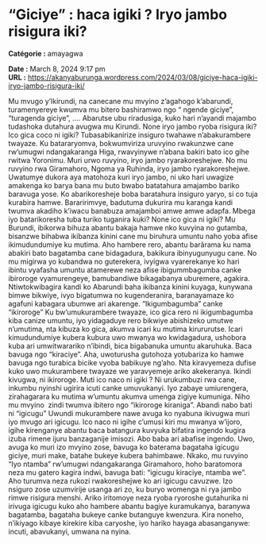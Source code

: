 # “Giciye” : haca igiki ? Iryo jambo risigura iki?

**Catégorie :** amayagwa

**Date :** March 8, 2024 9:17 pm  
**URL :** https://akanyaburunga.wordpress.com/2024/03/08/giciye-haca-igiki-iryo-jambo-risigura-iki/

Mu mvugo y’Ikirundi, na canecane mu mvyino z’agahogo k’abarundi, turamenyereye kwumva mu bitero bashiramwo ngo “ ngende giciye”, “turagenda giciye”, …. Abarutse ubu riradusiga, kuko hari n’ayandi majambo tudashoka dutahura avugwa mu Kirundi. None iryo jambo ryoba risigura iki? Ico gica coco ni igiki? Tubasabikanirize insiguro twahawe n’abakurambere twayaze.
Ku batararyomva, bokwumviriza uruvyino rwakunzwe cane rw’umugwi ndangakaranga Higa, rwavyinywe n’abana bakiri bato ico gihe rwitwa Yoronimu. Muri urwo ruvyino, iryo jambo ryarakoreshejwe. No mu ruvyino rwa Giramahoro, Ngoma ya Ruhinda, iryo jambo ryarakoreshejwe.
Uwatumye dukora aya matohoza kuri iryo jambo, ni uko hari uwagize amakenga ko barya bana mu buto bwabo batatahura amajambo bariko baravuga yose. Ko abarikoresheje boba baratahura insiguro yaryo, si co tuja kurabira hamwe. Bararirimvye, badutuma dukurira mu karanga kandi twumva akadiho k’iwacu banabuza amajamboi amwe amwe adapfa. Mbega iyo batarikoresha tuba turiko tuganira kuki?
None ico gica ni igiki?
Mu Burundi, ibikorwa bihuza abantu bakaja hamwe nko kuvyina no gutamba, bisanzwe bihabwa ikibanza kinini cane mu biruhura umuntu naho yoba afise ikimudundumiye ku mutima. Aho hambere rero, abantu barărama ku nama abakiri bato bagatamba cane bidagadura, bakikura ibinyugunyugu cane.
No mu migirwa yo kubandwa no guterekera, ivyigwa vyarerekanye ko hari ibintu vyafasha umuntu atamerewe neza afise ibigummbagumba canke ibiroroge vyamurengeye, bamubandiwe bikagabanya uburemere, agakira.
Ntiwtokwibagira kandi ko Abarundi baha ikibanza kinini kuyaga, kunywana bimwe bikwiye, ivyo bigatumwa no kugenderanira, baranayamaze ko agafuni kabagara ubumwe ari akarenge.
“Ikigumbagumba” canke “ikiroroge”
Ku bw’umukurambere twayaze, ico gica rero ni ikigumbagumba kiba canize umuntu, iyo yidagaduye rero bikwiye abishizeko umutwe n’umutima, nta kibuza ko gica, akumva icari ku mutima kirururutse. Icari kimudundumiye kubera kubura uwo mwanya wo kwidagadura, ushobora kuba ari umwitwarariko n’ibindi, bica bigabanuka umuntu akaruhuka. Baca bavuga ngo “kiraciye”.
Aha, uwoturusha gutohoza yotubariza ko hamwe bavuga ngo turabica bicike vyoba babikuye ng’aho. Nta kiravyemeza dufise kuko uwo mukurambere twayaze we yaravyemeje ariko akekeranya.
Ikindi kivugwa, ni ikiroroge. Muti ico naco ni igiki ? Ni urukumbuzi rwa cane, inkumbu nyinshi ugirira icuti canke umuvukanyi. Iyo zabaye umiurengera, zirahagarara ku mutima w’umuntu akumva umenga zigiye kumuniga. Niho mu mvyino  zindi twumva ibitero ngo “ikiroroge kiraniga”.
Abandi nabo bati ni “igicugu”
Uwundi mukurambere nawe avuga ko nyabuna ikivugwa muri iyo mvugo ari igicugu. Ico naco ni igihe c’umusi kiri mu mwanya w’ijoro, igihe kirenganye abantu baca batangura kuvyuka bifatira ingendo kugira izuba rimene ijuru banzaganije imisozi. Abo baba ari abafise ingendo. Uwo, avuga ko muri izo mvyino zose, bavuga ko baterama bagataha igicugu giciye, muri make, batahe bukeye kubera bahimbawe.
Nkako, mu ruvyino “Iyo ntamba” rw’umugwi ndangakaranga Giramahoro, hoho baratomora neza mu gatero kagira indwi, bavuga bati: “igicugu kiraciye, ntamba we”. Aho turumva neza rukozi rwakoreshejwe ko ari igicugu cavuzwe.
Izo nsiguro zose uzumvirije usanga ari zo, ku buryo womenga ni rya jambo rimwe risigura menshi. Ariko iritomoye neza ryoba ryoroshe gutahurika ni irivuga igicugu kuko aho hambere abantu bagiye kuramukanya, baranywa bagatamba, bagataha bukeye canke butanguye kwenzura. Kira noneho, n’ikiyago kibaye kirekire kiba caryoshe, iyo hariko hayaga abasanganywe: incuti, abavukanyi, umwana na nyina.
